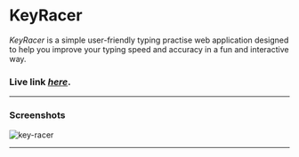 # KeyRacer
*KeyRacer* is a simple user-friendly typing practise web application designed to help you improve your typing speed and accuracy in a fun and interactive way.

### Live link [*here*](https://key-racer-app.netlify.app/).

---

### Screenshots


![key-racer](https://github.com/Karan-Semwal/Key-Racer/assets/96228962/ebb6cada-d2c8-45d0-9f11-0aa95e8b5a1f)


---
